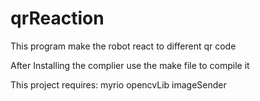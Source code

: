 # qrReaction
This program make the robot react to different qr code

After Installing the complier use the make file to compile it


This project requires: myrio opencvLib imageSender